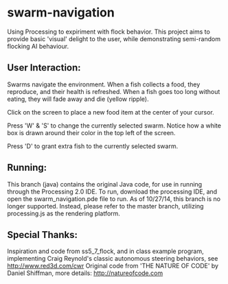 swarm-navigation
=====================

Using Processing to expiriment with flock behavior. This project aims to provide basic 'visual' delight to the user, while demonstrating semi-random flocking AI behaviour.

User Interaction:
-------------

Swarms navigate the environment. When a fish
collects a food, they reproduce, and their health
is refreshed. When a fish goes too long without
eating, they will fade away and die (yellow ripple).

Click on the screen to place a new food item
at the center of your cursor.

Press 'W' & 'S' to change the currently selected
swarm. Notice how a white box is drawn around their
color in the top left of the screen.

Press 'D' to grant extra fish to the currently
selected swarm.

Running:
-------------

This branch (java) contains the original Java code, for use in running through the Processing 2.0 IDE. To run, download the processing IDE, and open the swarm_navigation.pde file to run. As of 10/27/14, this branch is no longer supported. Instead, please refer to the master branch, utilizing processing.js as the rendering platform.

Special Thanks:
-------------

Inspiration and code from ss5_7_flock, and in class example program, implementing Craig Reynold's classic  autonomous steering behaviors, see http://www.red3d.com/cwr Original code from 'THE NATURE OF CODE' by Daniel Shiffman, more details: http://natureofcode.com